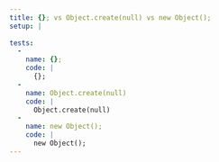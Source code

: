 ```yaml
---
title: {}; vs Object.create(null) vs new Object();
setup: |
  
tests:
  -
    name: {};
    code: |
      {};
  -
    name: Object.create(null)
    code: |
      Object.create(null)
  -
    name: new Object();
    code: |
      new Object();
---
```


